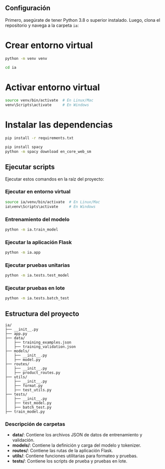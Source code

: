 ## Configuración

Primero, asegúrate de tener Python 3.8 o superior instalado. Luego, clona el repositorio y navega a la carpeta `ia`:

# Crear entorno virtual

```sh
python -m venv venv
```

```sh
cd ia
```

# Activar entorno virtual

```sh
source venv/bin/activate  # En Linux/Mac
venv\Scripts\activate     # En Windows
```

# Instalar las dependencias

```sh
pip install -r requirements.txt
```

```sh
pip install spacy
python -m spacy download en_core_web_sm
```

## Ejecutar scripts

Ejecutar estos comandos en la raíz del proyecto:

### Ejecutar en entorno virtual

```sh
source ia/venv/bin/activate  # En Linux/Mac
ia\venv\Scripts\activate     # En Windows
```

### Entrenamiento del modelo

```sh
python -m ia.train_model
```

### Ejecutar la aplicación Flask

```sh
python -m ia.app
```

### Ejecutar pruebas unitarias

```sh
python -m ia.tests.test_model
```

### Ejecutar pruebas en lote

```sh
python -m ia.tests.batch_test
```

## Estructura del proyecto

```
ia/
├── __init__.py
├── app.py
├── data/
│   ├── training_examples.json
│   ├── training_validation.json
├── models/
│   ├── __init__.py
│   ├── model.py
├── routes/
│   ├── __init__.py
│   ├── product_routes.py
├── utils/
│   ├── __init__.py
│   ├── format.py
│   ├── test_utils.py
├── tests/
│   ├── __init__.py
│   ├── test_model.py
│   ├── batch_test.py
├── train_model.py
```

### Descripción de carpetas

- **data/**: Contiene los archivos JSON de datos de entrenamiento y validación.
- **models/**: Contiene la definición y carga del modelo y tokenizer.
- **routes/**: Contiene las rutas de la aplicación Flask.
- **utils/**: Contiene funciones utilitarias para formateo y pruebas.
- **tests/**: Contiene los scripts de prueba y pruebas en lote.
